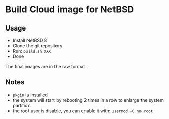 # Build Cloud image for NetBSD

## Usage

- Install NetBSD 8
- Clone the git repository
- Run: `build.sh XXX`
- Done

The final images are in the raw format.

## Notes

- `pkgin` is installed
- the system will start by rebooting 2 times in a row to enlarge the system partition
- the root user is disable, you can enable it with: `usermod -C no root`
